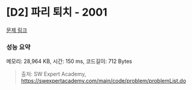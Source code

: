 # [D2] 파리 퇴치 - 2001 

[문제 링크](https://swexpertacademy.com/main/code/problem/problemDetail.do?contestProbId=AV5PzOCKAigDFAUq) 

### 성능 요약

메모리: 28,964 KB, 시간: 150 ms, 코드길이: 712 Bytes



> 출처: SW Expert Academy, https://swexpertacademy.com/main/code/problem/problemList.do